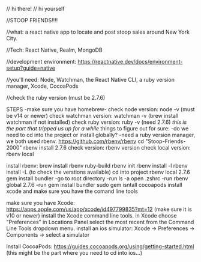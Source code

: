 // hi there!
// hi yourself


//STOOP FRIENDS!!!!

//what: a react native app to locate and post stoop sales around New York City.

//Tech: React Native, Realm, MongoDB

//development environment: https://reactnative.dev/docs/environment-setup?guide=native

//you'll need: Node, Watchman, the React Native CLI, a ruby version manager, Xcode, CocoaPods

//check the ruby version (must be 2.7.6)

STEPS
-make sure you have homebrew-
check node version:  node -v (must be v14 or newer)
check watchman version: watchman -v (brew install watchman if not installed)
check ruby version: ruby -v (need 2.7.6)
  *this is the part that tripped us up for a while*
  things to figure out for sure:
    -do we need to cd into the project or install globally?
    -need a ruby version manager, we both used rbenv. https://github.com/rbenv/rbenv
    cd "Stoop-Friends-2000" rbenv install 2.7.6
    check version: rbenv version
    check local version: rbenv local

install rbenv: brew install rbenv ruby-build
rbenv init
rbenv install -l
rbenv install -L (to check the verstions available)
cd into project rbenv local 2.7.6
gem install bundler
-go to root directory
-run ls -a
open .zshrc
-run rbenv global 2.7.6
-run gem install bundler
sudo gem isntall cocoapods
install xcode and make sure you have the comand line tools


make sure you have Xcode: https://apps.apple.com/us/app/xcode/id497799835?mt=12 (make sure it is v10 or newer)
install the Xcode command line tools. in Xcode choose "Preferences" in Locations Panel select the most recent from the Command Line Tools dropdown menu.
install an ios simulator: Xcode -> Preferences -> Components -> select a simulator

Install CocoaPods: https://guides.cocoapods.org/using/getting-started.html (this might be the part where you need to cd into ios...)


